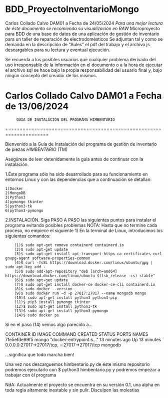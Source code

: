 # BDD_ProyectoInventarioMongo
Carlos Collado Calvo DAM01 a Fecha de 24/05/2024
*Para una mejor lectura de éste documento se recomienda su visualización en RAW*
Microproyecto para BDD de una base de datos de una aplicación de gestión de inventario para un taller de reparación de electrodomésticos Se adjuntan tal y como se demanda en la descripción de "Aules" el pdf del trabajo y el archivo js descargables para su lectura y eventual ejecución.

Se recuerda a los posibles usuarios que cualquier problema derivado del uso irresponsable de la información en el documento o a la hora de ejecutar el archivo sql se hace bajo la propia responsabilidad del usuario final y, bajo ningún concepto del creador de los mismos.

Carlos Collado Calvo DAM01 a Fecha de 13/06/2024
=====================================================================
	     GUÍA DE INSTALACIÓN DEL PROGRAMA HIMBENTARIO
=====================================================================

Bienvenido a la Guía de Instalación del programa de gestión de inventario 
de piezas *HIMBENTARIO* (TM)

Asegúrese de leer detenidamente la guía antes de continuar con la instalación.

1.Éste programa sólo ha sido desarrollado para su funcionamiento en entornos 
Linux y con las dependencias que a continuación se detallan:

	1)Docker
	2)MongoDB
	3)Python3
	4)pymongo tkinter
	5)python3-tk
	6)python3-pymongo

2.INSTALACIÓN. Siga PASO A PASO las siguientes puntos para instalar el programa
evitando posibles problemas NOTA: Hasta que no termine cada proceso, no empiece el siguiente
	1) En la terminal de Linux, introducimos los siguientes comandos:
 
		(1)$ sudo apt-get remove containerd containerd.io
		(2)$ sudo apt-get update
		(3)$ sudo apt-get install apt-transport-https ca-certificates curl gnupg-agent software-properties-common
		(4)$ curl -fsSL https://download.docker.com/linux/ubuntu/gpg | sudo apt-key add -
		(5)$ sudo add-apt-repository "deb [arch=amd64] https://download.docker.com/linux/ubuntu $(lsb_release -cs) stable"
		(6)$ sudo apt-get update
		(7)$ sudo apt-get install docker-ce docker-ce-cli containerd.io
		(8)$ sudo docker --version
		(9)$ sudo docker run -d -p 27017:27017 --name mongodb mongo
		(10)$ sudo apt-get install python3 python3-pip
		(11)$ pip3 install pymongo tkinter
		(12)$ sudo apt-get install python3-tk
		(13)$ sudo apt-get install python3-pymongo
		(14)$ sudo docker ps
  
Si en el paso (14)  vemos algo parecido a...


CONTAINER ID   IMAGE     COMMAND                  CREATED          STATUS          PORTS                                           NAMES
7fe5efde99f5   mongo     "docker-entrypoint.s…"   13 minutes ago   Up 13 minutes   0.0.0.0:27017->27017/tcp, :::27017->27017/tcp   mongodb


...significa que todo marcha bien!

Una vez nos descarguemos himbentario.py de éste mismo repositorio podremos ejecutarlo con 
	$ python3 himbentario.py
y podremos empezar a trabajar con él programa

NdA: Actualmente el proyecto se encuentra en su versión 0.1, una alpha en toda regla
altamente inestable y sin pulir. Disculpen las molestias
